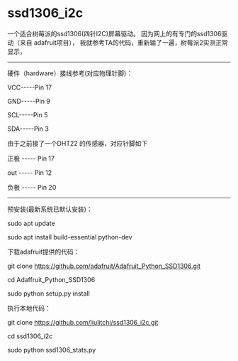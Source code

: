 # ssd1306_i2c
一个适合树莓派的ssd1306(四针I2C)屏幕驱动。
因为网上的有专门的ssd1306驱动（来自 adafruit项目），
我就参考TA的代码，重新输了一遍，树莓派2实测正常显示，

-------------------

硬件（hardware）接线参考(对应物理针脚)：

VCC-----Pin 17

GND-----Pin 9

SCL-----Pin 5

SDA-----Pin 3

由于之前接了一个DHT22 的传感器，对应针脚如下

正极 ----- Pin 17

out ----- Pin 12

负极 ----- Pin 20

--------------------


预安装(最新系统已默认安装)：

sudo apt update

sudo apt install build-essential python-dev


下载adafruit提供的代码：

git clone https://github.com/adafruit/Adafruit_Python_SSD1306.git

cd Adaffruit_Python_SSD1306

sudo python setup.py install


执行本地代码：

git clone https://github.com/liulitchi/ssd1306_i2c.git 

cd ssd1306_i2c

sudo python ssd1306_stats.py

